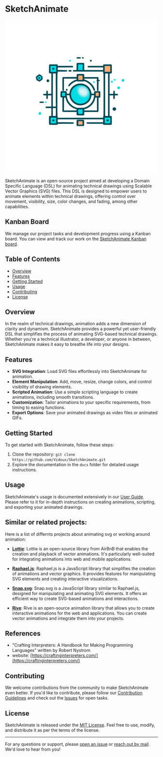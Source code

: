 # SketchAnimate

![SketchAnimate Logo](logo/Logo1.png) 

SketchAnimate is an open-source project aimed at developing a Domain Specific Language (DSL) for animating technical drawings using Scalable Vector Graphics (SVG) files. This DSL is designed to empower users to animate elements within technical drawings, offering control over movement, visibility, size, color changes, and fading, among other capabilities.

## Kanban Board

We manage our project tasks and development progress using a Kanban board. You can view and track our work on the [SketchAnimate Kanban board](https://tree.taiga.io/project/vidoux-sketchanimate/kanban).

## Table of Contents

- [Overview](#overview)
- [Features](#features)
- [Getting Started](#getting-started)
- [Usage](#usage)
- [Contributing](#contributing)
- [License](#license)

## Overview

In the realm of technical drawings, animation adds a new dimension of clarity and dynamism. SketchAnimate provides a powerful yet user-friendly DSL that simplifies the process of animating SVG-based technical drawings. Whether you're a technical illustrator, a developer, or anyone in between, SketchAnimate makes it easy to breathe life into your designs.

## Features

- **SVG Integration**: Load SVG files effortlessly into SketchAnimate for animation.
- **Element Manipulation**: Add, move, resize, change colors, and control visibility of drawing elements.
- **Scripted Animation**: Use a simple scripting language to create animations, including smooth transitions.
- **Customization**: Tailor animations to your specific requirements, from timing to easing functions.
- **Export Options**: Save your animated drawings as video files or animated GIFs.

## Getting Started

To get started with SketchAnimate, follow these steps:

1. Clone the repository: `git clone https://github.com/Vidoux/SketchAnimate.git`
3. Explore the documentation in the `docs` folder for detailed usage instructions.

## Usage

SketchAnimate's usage is documented extensively in our [User Guide](docs/user-guide.md). Please refer to it for in-depth instructions on creating animations, scripting, and exporting your animated drawings.

## Similar or related projects:

Here is a list of differnts projects about animating svg or working around animation: 

- **[Lottie](https://github.com/airbnb/lottie-web)**: Lottie is an open-source library from AirBnB that enables the creation and playback of vector animations. It's particularly well-suited for integrating animations into web and mobile applications.

- **[Raphael.js](https://github.com/DmitryBaranovskiy/raphael)**: Raphael.js is a JavaScript library that simplifies the creation of animations and vector graphics. It provides features for manipulating SVG elements and creating interactive visualizations.

- **[Snap.svg](https://github.com/adobe-webplatform/Snap.svg)**: Snap.svg is a JavaScript library similar to Raphael.js, designed for manipulating and animating SVG elements. It offers an efficient way to create SVG-based animations and interactions.

- **[Rive](https://github.com/rive-app/rive)**: Rive is an open-source animation library that allows you to create interactive animations for the web and applications. You can create vector animations and integrate them into your projects.

## References 

- "Crafting Interpreters: A Handbook for Making Programming Languages" written by Robert Nystrom
- website: [https://craftinginterpreters.com/](https://craftinginterpreters.com/)
  

## Contributing

We welcome contributions from the community to make SketchAnimate even better. If you'd like to contribute, please follow our [Contribution Guidelines](CONTRIBUTING.md) and check out the [Issues](https://github.com/Vidoux/SketchAnimate/issues) for open tasks.

## License

SketchAnimate is released under the [MIT License](LICENSE). Feel free to use, modify, and distribute it as per the terms of the license.

---


For any questions or support, please [open an issue](https://github.com/your-username/SketchAnimate/issues) or [reach out by mail](mailto:tanguy.vidal@ensta-bretagne.org). We'd love to hear from you!
